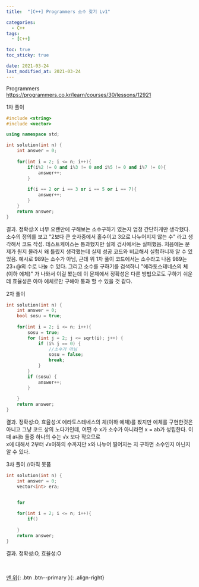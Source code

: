 ```yaml
---
title:  "[C++] Programmers 소수 찾기 Lv1" 

categories:
  - C++
tags:
  - [C++]

toc: true
toc_sticky: true

date: 2021-03-24
last_modified_at: 2021-03-24
---
```


Programmers  
https://programmers.co.kr/learn/courses/30/lessons/12921


1차 풀이  
```cpp
#include <string>
#include <vector>

using namespace std;

int solution(int n) {
    int answer = 0;
    
    for(int i = 2; i <= n; i++){
        if(i%2 != 0 and i%3 != 0 and i%5 != 0 and i%7 != 0){
            answer++;
        }
        
        if(i == 2 or i == 3 or i == 5 or i == 7){
            answer++;
        }
    }
    return answer;
}
```

결과.
정확성:X
너무 오랜만에 구해보는 소수구하기 였는지
엄청 간단하게만 생각했다. 소수의 정의를 보고 "2보다 큰 숫자중에서 홀수이고 3으로 나누어지지 않는 수" 라고 생각해서 코드 작성.
테스트케이스는 통과했지만 실제 검사에서는 실패했음. 처음에는 문제가 뭔지 몰라서 왜 틀렸지 생각했는데 실제 성공 코드와 비교해서 실험하니까 알 수 있었음.
예시로 989는 소수가 아님, 근데 위 1차 풀이 코드에서는 소수라고 나옴 989는 23+@의 수로 나눌 수 있다.
그리고 소수를 구하기를 검색하니 "에라토스테네스의 체(이하 에체)" 가 나와서 이걸 봤는데 이 문제에서 정확성은 다른 방법으로도 구하기 쉬운데 효율성은 아마 에체로만 구해야
통과 할 수 있을 것 같다.


2차 풀이
```cpp
int solution(int n) {
    int answer = 0;
    bool sosu = true;
    
    for(int i = 2; i <= n; i++){
        sosu = true;
        for (int j = 2; j <= sqrt(i); j++) {
            if (i% j == 0) {
                //소수가 아님
                sosu = false;
                break;
            }
        }
        if (sosu) {
            answer++;
        }
        
    }
    return answer;
}
```

결과. 
정확성:O, 효율성:X
에라토스테네스의 체(이하 에체)를 봤지만 에체를 구현한것은 아니고 그냥 코드 상의 노다가인데, 어떤 수 x가 소수가 아니라면 x = ab가 성립한다. 이때 a나b 둘중 하나의 수는 √x 보다 작으므로  
x에 대해서 2부터 √x이하의 수까지만 x와 나누어 떨어지는 지 구하면 소수인지 아닌지 알 수 있다.


3차 풀이   //아직 못품
```cpp
int solution(int n) {
    int answer = 0;
    vector<int> era;


    for 
    
    for(int i = 2; i <= n; i++){
        if()
        
    }
    return answer;
}
```

결과. 
정확성:O, 효율성:O

<br>

[맨 위](#){: .btn .btn--primary }{: .align-right}
